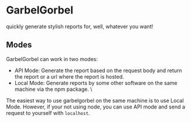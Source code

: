 # GarbelGorbel
quickly generate stylish reports for, well, whatever you want!
## Modes
GarbelGorbel can work in two modes:
- API Mode: Generate the report based on the request body and return the report or a url where the report is hosted.
- Local Mode: Generate reports by some other software on the same machine via the npm package. \

The easiest way to use garbelgorbel on the same machine is to use Local Mode. However, if your not using node, you can use API mode and send a request to yourself with `localhost`.

